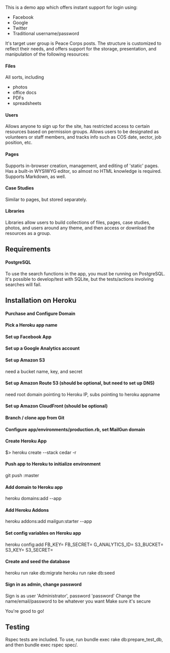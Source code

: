 This is a demo app which offers instant support for login using:

* Facebook
* Google
* Twitter
* Traditional username/password

It's target user group is Peace Corps posts. The structure is customized to reflect their needs, and offers support for the storage, presentation, and manipulation of the following resources:

#### Files

All sorts, including

* photos
* office docs
* PDFs
* spreadsheets

#### Users

Allows anyone to sign up for the site, has restricted access to certain resources based on permission groups. Allows users to be designated as volunteers or staff members, and tracks info such as COS date, sector, job position, etc.

#### Pages

Supports in-browser creation, management, and editing of 'static' pages. Has a built-in WYSIWYG editor, so almost no HTML knowledge is required. Supports Markdown, as well.

#### Case Studies

Similar to pages, but stored separately.

#### Libraries

Libraries allow users to build collections of files, pages, case studies, photos, and users around any theme, and then access or download the resources as a group.

## Requirements

#### PostgreSQL

To use the search functions in the app, you must be running on PostgreSQL. It's possible to develop/test with SQLite, but the tests/actions involving searches will fail.

## Installation on Heroku

#### Purchase and Configure Domain

#### Pick a Heroku app name

#### Set up Facebook App

#### Set up a Google Analytics account

#### Set up Amazon S3

need a bucket name, key, and secret

#### Set up Amazon Route 53 (should be optional, but need to set up DNS)

need root domain pointing to Heroku IP, subs pointing to heroku appname

#### Set up Amazon CloudFront (should be optional)

#### Branch / clone app from Git

#### Configure app/environments/production.rb, set MailGun domain

#### Create Heroku App

$> heroku create --stack cedar -r <remote name> <appname>

#### Push app to Heroku to initialize environment

git push <branch> <remote name>:master

#### Add domain to Heroku app

heroku domains:add <domain name> --app <appname>

#### Add Heroku Addons

heroku addons:add mailgun:starter --app <appname>

#### Set config variables on Heroku app

heroku config:add FB_KEY=<fb key> FB_SECRET=<fb secret> G_ANALYTICS_ID=<analytics id> S3_BUCKET=<bucket name> S3_KEY=<s3 key> S3_SECRET=<s3 secret>

#### Create and seed the database

heroku run rake db:migrate
heroku run rake db:seed

#### Sign in as admin, change password

Sign is as user 'Administrator', password 'password'
Change the name/email/password to be whatever you want
Make sure it's secure

You're good to go!

## Testing

Rspec tests are included. To use, run bundle exec rake db:prepare_test_db, and then bundle exec rspec spec/.
